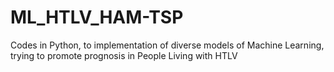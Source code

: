 # ML_HTLV_HAM-TSP
Codes in Python, to implementation of diverse models of Machine Learning, trying to promote prognosis in People Living with HTLV
